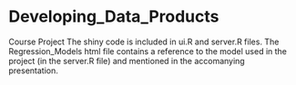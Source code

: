 # Developing_Data_Products
Course Project
The shiny code is included in ui.R and server.R files. The Regression_Models html file contains a reference 
to the model used in the project (in the server.R file) and mentioned in the accomanying presentation.
